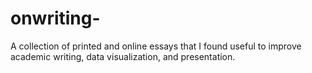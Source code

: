 # onwriting-

A collection of printed and online essays that I found useful to improve academic writing, data visualization, and presentation. 
